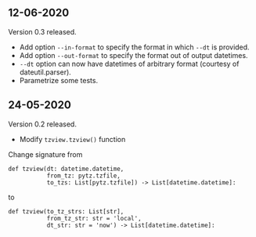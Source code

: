 12-06-2020
----------
Version 0.3 released.

 * Add option `--in-format` to specify the format in which `--dt` is provided.
 * Add option `--out-format` to specify the format out of output datetimes.
 * `--dt` option can now have datetimes of arbitrary format (courtesy of dateutil.parser).
 * Parametrize some tests.


24-05-2020
----------
Version 0.2 released.

 * Modify `tzview.tzview()` function

Change signature from

    def tzview(dt: datetime.datetime,
               from_tz: pytz.tzfile,
               to_tzs: List[pytz.tzfile]) -> List[datetime.datetime]:

to

    def tzview(to_tz_strs: List[str],
               from_tz_str: str = 'local',
               dt_str: str = 'now') -> List[datetime.datetime]:
